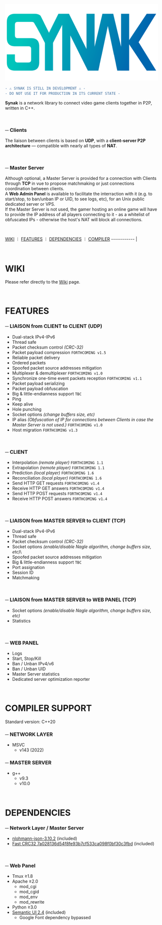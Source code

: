 ![Synak logo](https://raw.githubusercontent.com/PhilJbt/Synak/main/wiki/logo.png)

```diff
- ⚠️ SYNAK IS STILL IN DEVELOPMENT ⚠️ -
- DO NOT USE IT FOR PRODUCTION IN ITS CURRENT STATE -
```

**Synak** is a network library to connect video game clients together in P2P, written in C++.

&#160;

### &#9472; Clients
The liaison between clients is based on **UDP**, with a **client-server P2P architecture** — compatible with nearly all types of **NAT**.

&#160;

### &#9472; Master Server
Although optional, a Master Server is provided for a connection with Clients through **TCP** in vue to propose matchmaking or just connections coordination between clients.\
A **Web Admin Panel** is available to facilitate the interraction with it (e.g. to start/stop, to ban/unban IP or UID, to see logs, etc), for an Unix public dedicated server or VPS.\
If the Master Server is not used, the gamer hosting an online game will have to provide the IP address of all players connecting to it - as a whitelist of obfuscated IPs - otherwise the host's NAT will block all connections.

&#160;

[WIKI](README.md#WIKI) &#65073; [FEATURES](README.md#FEATURES) &#65073; [DEPENDENCIES](README.md#DEPENDENCIES) &#65073; [COMPILER](README.md#COMPILER-SUPPORT)
------------ |

&#160;

# WIKI

Please refer directly to the [Wiki](wiki/readme.md) page.

&#160;

# FEATURES

### &#9472; LIAISON from CLIENT to CLIENT (UDP)
* Dual-stack IPv4-IPv6
* Thread safe
* Packet checksum control *(CRC-32)*
* Packet payload compression `FORTHCOMING v1.5`
* Reliable packet delivery
* Ordered packets
* Spoofed packet source addresses mitigation
* Multiplexer & demultiplexer `FORTHCOMING v1.0`
* Synchronize one-time event packets reception `FORTHCOMING v1.1`
* Packet payload serializing
* Packet payload obfuscation
* Big & little-endianness support `TBC`
* Ping
* Keep alive
* Hole punching
* Socket options *(change buffers size, etc)*
* IP alias *(Obfuscation of IP for connections between Clients in case the Master Server is not used.)* `FORTHCOMING v1.0`
* Host migration `FORTHCOMING v1.3`

&#160;

### &#9472; CLIENT
* Interpolation *(remote player)* `FORTHCOMING 1.1`
* Extrapolation *(remote player)* `FORTHCOMING 1.1`
* Prediction *(local player)* `FORTHCOMING 1.6`
* Reconciliation *(local player)* `FORTHCOMING 1.6`
* Send HTTP GET requests `FORTHCOMING v1.4`
* Receive HTTP GET answers `FORTHCOMING v1.4`
* Send HTTP POST requests `FORTHCOMING v1.4`
* Receive HTTP POST answers `FORTHCOMING v1.4`

&#160;

### &#9472; LIAISON from MASTER SERVER to CLIENT (TCP)
* Dual-stack IPv4-IPv6
* Thread safe
* Packet checksum control *(CRC-32)*
* Socket options *(enable/disable Nagle algorithm, change buffers size, etc)*\
* Spoofed packet source addresses mitigation
* Big & little-endianness support `TBC`
* Port assignation
* Session ID
* Matchmaking

&#160;

### &#9472; LIAISON from MASTER SERVER to WEB PANEL (TCP)
* Socket options *(enable/disable Nagle algorithm, change buffers size, etc)*
* Statistics

&#160;

### &#9472; WEB PANEL
* Logs
* Start, Stop/Kill
* Ban / Unban IPv4/v6
* Ban / Unban UID
* Master Server statistics
* Dedicated server optimization reporter

&#160;

# COMPILER SUPPORT

Standard version: C++20

### &#9472; NETWORK LAYER
  * MSVC
    * v143 (2022)

### &#9472; MASTER SERVER
  * g++
    * v9.3
    * v10.0

&#160;

# DEPENDENCIES

### &#9472; Network Layer / Master Server
  * [nlohmann-json-3.10.2](https://github.com/nlohmann/json) (included)
  * [Fast CRC32 7a028136d54f8fe93b7cf533ca098f0bf30c3fbd](https://github.com/stbrumme/crc32) (included)

&#160;

### &#9472; Web Panel
  * Tmux ≥1.8
  * Apache ≥2.0
    * mod_cgi
    * mod_cgid
    * mod_env
    * mod_rewrite
  * Python ≥3.0
  * [Semantic UI 2.4](https://semantic-ui.com/) (included)
    * Google Font dependency bypassed
